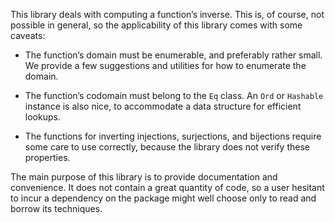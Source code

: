This library deals with computing a function’s inverse. This is, of course, not
possible in general, so the applicability of this library comes with some caveats:

  * The function’s domain must be enumerable, and preferably rather small. We
    provide a few suggestions and utilities for how to enumerate the domain.

  * The function’s codomain must belong to the `Eq` class. An `Ord` or `Hashable`
    instance is also nice, to accommodate a data structure for efficient lookups.

  * The functions for inverting injections, surjections, and bijections require
    some care to use correctly, because the library does not verify these
    properties.

The main purpose of this library is to provide documentation and convenience.
It does not contain a great quantity of code, so a user hesitant to incur a
dependency on the package might well choose only to read and borrow its techniques.
